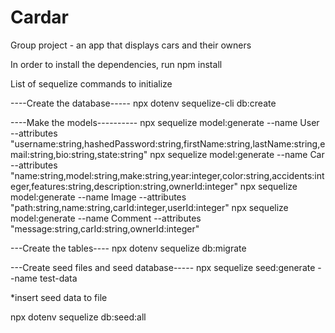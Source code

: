 # Cardar

Group project - an app that displays cars and their owners

In order to install the dependencies, run npm install

List of sequelize commands to initialize

----Create the database-----
npx dotenv sequelize-cli db:create

----Make the models----------
npx sequelize model:generate --name User --attributes "username:string,hashedPassword:string,firstName:string,lastName:string,email:string,bio:string,state:string"
npx sequelize model:generate --name Car --attributes "name:string,model:string,make:string,year:integer,color:string,accidents:integer,features:string,description:string,ownerId:integer"
npx sequelize model:generate --name Image --attributes "path:string,name:string,carId:integer,userId:integer"
npx sequelize model:generate --name Comment --attributes "message:string,carId:string,ownerId:integer"

---Create the tables----
npx dotenv sequelize db:migrate

---Create seed files and seed database-----
npx sequelize seed:generate --name test-data

\*insert seed data to file

npx dotenv sequelize db:seed:all
